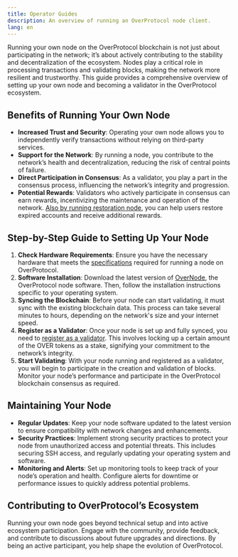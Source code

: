 ```yaml
---
title: Operator Guides
description: An overview of running an OverProtocol node client.
lang: en
---
```


Running your own node on the OverProtocol blockchain is not just about participating in the network; it’s about actively contributing to the stability and decentralization of the ecosystem. Nodes play a critical role in processing transactions and validating blocks, making the network more resilient and trustworthy. This guide provides a comprehensive overview of setting up your own node and becoming a validator in the OverProtocol ecosystem.

## Benefits of Running Your Own Node

- **Increased Trust and Security**: Operating your own node allows you to independently verify transactions without relying on third-party services.
- **Support for the Network**: By running a node, you contribute to the network’s health and decentralization, reducing the risk of central points of failure.
- **Direct Participation in Consensus**: As a validator, you play a part in the consensus process, influencing the network’s integrity and progression.
- **Potential Rewards**: Validators who actively participate in consensus can earn rewards, incentivizing the maintenance and operation of the network. [Also by running restoration node](/operators/operate-restoration-client), you can help users restore expired accounts and receive additional rewards.

## Step-by-Step Guide to Setting Up Your Node

1. **Check Hardware Requirements**: Ensure you have the necessary hardware that meets the [specifications](/operators/system-requirements) required for running a node on OverProtocol.
2. **Software Installation**: Download the latest version of [OverNode](https://over.network/overnode), the OverProtocol node software. Then, follow the installation instructions specific to your operating system.
3. **Syncing the Blockchain**: Before your node can start validating, it must sync with the existing blockchain data. This process can take several minutes to hours, depending on the network's size and your internet speed.
4. **Register as a Validator**: Once your node is set up and fully synced, you need to [register as a validator](/operators/operate-validators). This involves locking up a certain amount of the OVER tokens as a stake, signifying your commitment to the network’s integrity.
5. **Start Validating**: With your node running and registered as a validator, you will begin to participate in the creation and validation of blocks. Monitor your node’s performance and participate in the OverProtocol blockchain consensus as required.

## Maintaining Your Node

- **Regular Updates**: Keep your node software updated to the latest version to ensure compatibility with network changes and enhancements.
- **Security Practices**: Implement strong security practices to protect your node from unauthorized access and potential threats. This includes securing SSH access, and regularly updating your operating system and software.
- **Monitoring and Alerts**: Set up monitoring tools to keep track of your node’s operation and health. Configure alerts for downtime or performance issues to quickly address potential problems.

## Contributing to OverProtocol’s Ecosystem

Running your own node goes beyond technical setup and into active ecosystem participation. Engage with the community, provide feedback, and contribute to discussions about future upgrades and directions. By being an active participant, you help shape the evolution of OverProtocol.
